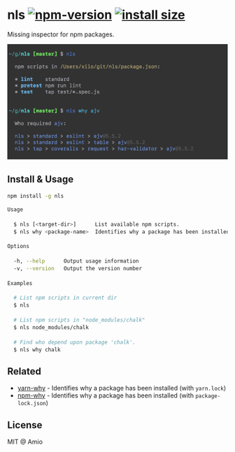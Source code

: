 # nls [![npm-version][npm-badge]][npm-link] [![install size][pp-badge]][pp-link]

Missing inspector for npm packages.

![nls-screenshot][screenshot]

## Install & Usage

```bash
npm install -g nls
```

```bash
Usage

  $ nls [<target-dir>]      List available npm scripts.
  $ nls why <package-name>  Identifies why a package has been installed.

Options

  -h, --help      Output usage information
  -v, --version   Output the version number

Examples

  # List npm scripts in current dir
  $ nls

  # List npm scripts in "node_modules/chalk"
  $ nls node_modules/chalk

  # Find who depend upon package 'chalk'.
  $ nls why chalk
```

## Related

- [yarn-why](https://github.com/amio/yarn-why) - Identifies why a package has been installed (with `yarn.lock`)
- [npm-why](https://github.com/amio/npm-why) - Identifies why a package has been installed (with `package-lock.json`)

## License

MIT @ Amio

[screenshot]: ./nls-screenshot.png
[amio-link]: https://github.com/amio
[npm-badge]: https://badgen.net/npm/v/nls
[npm-link]: https://www.npmjs.com/package/nls
[pp-badge]: https://badgen.net/packagephobia/install/nls
[pp-link]: https://packagephobia.now.sh/result?p=nls
